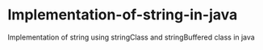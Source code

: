 # Implementation-of-string-in-java
Implementation of string using stringClass and stringBuffered class in java
